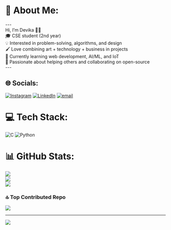 # 💫 About Me:
---<br>Hi, I’m Devika 👩‍💻<br>🎓 CSE student (2nd year)<br>💡 Interested in problem-solving, algorithms, and design<br>🖌 Love combining art + technology + business in projects<br>🌱 Currently learning web development, AI/ML, and IoT<br>🤝 Passionate about helping others and collaborating on open-source<br>---


## 🌐 Socials:
[![Instagram](https://img.shields.io/badge/Instagram-%23E4405F.svg?logo=Instagram&logoColor=white)](https://instagram.com/divya_nagraj46) [![LinkedIn](https://img.shields.io/badge/LinkedIn-%230077B5.svg?logo=linkedin&logoColor=white)](http://linkedin.com/in/devika-sn-50784a338/?trk=public_profile-settings_see-all-posts) [![email](https://img.shields.io/badge/Email-D14836?logo=gmail&logoColor=white)](mailto:devikadivyasn@gmail.com) 

# 💻 Tech Stack:
![C](https://img.shields.io/badge/c-%2300599C.svg?style=for-the-badge&logo=c&logoColor=white) ![Python](https://img.shields.io/badge/python-3670A0?style=for-the-badge&logo=python&logoColor=ffdd54)
# 📊 GitHub Stats:
![](https://github-readme-stats.vercel.app/api?username=devikadivya46&theme=dark&hide_border=false&include_all_commits=true&count_private=true)<br/>
![](https://nirzak-streak-stats.vercel.app/?user=devikadivya46&theme=dark&hide_border=false)<br/>
![](https://github-readme-stats.vercel.app/api/top-langs/?username=devikadivya46&theme=dark&hide_border=false&include_all_commits=true&count_private=true&layout=compact)

### 🔝 Top Contributed Repo
![](https://github-contributor-stats.vercel.app/api?username=devikadivya46&limit=5&theme=dark&combine_all_yearly_contributions=true)

---
[![](https://visitcount.itsvg.in/api?id=devikadivya46&icon=0&color=0)](https://visitcount.itsvg.in)

<!-- Proudly created with GPRM ( https://gprm.itsvg.in ) -->
